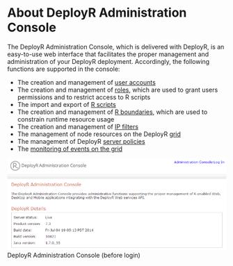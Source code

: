 # About DeployR Administration Console

The DeployR Administration Console, which is delivered with DeployR, is an easy-to-use web interface that facilitates the proper management and administration of your DeployR deployment. Accordingly, the following functions are supported in the console:

-   The creation and management of [user accounts](user-intro.htm)
-   The creation and management of [roles](role-intro.htm), which are used to grant users permissions and to restrict access to R scripts
-   The import and export of [R scripts](script-intro.htm)
-   The creation and management of [R boundaries](boundaries-intro.htm), which are used to constrain runtime resource usage
-   The creation and management of [IP filters](filter-intro.htm)
-   The management of node resources on the DeployR [grid](node-grid-intro.htm)
-   The management of DeployR [server policies](policies-intro.htm)
-   The [monitoring of events on the grid](tasks-intro.htm)

![](media/deployr-admin-console-about/admin-console-home.png)
DeployR Administration Console (before login)